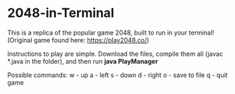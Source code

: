 # 2048-in-Terminal

This is a replica of the popular game 2048, built to run in your terminal! (Original game found here: https://play2048.co/)

Instructions to play are simple. Download the files, compile them all (javac *.java in the folder), and then run **java PlayManager**

Possible commands:
 w - up
 a - left
 s - down
 d - right
 o - save to file
 q - quit game
